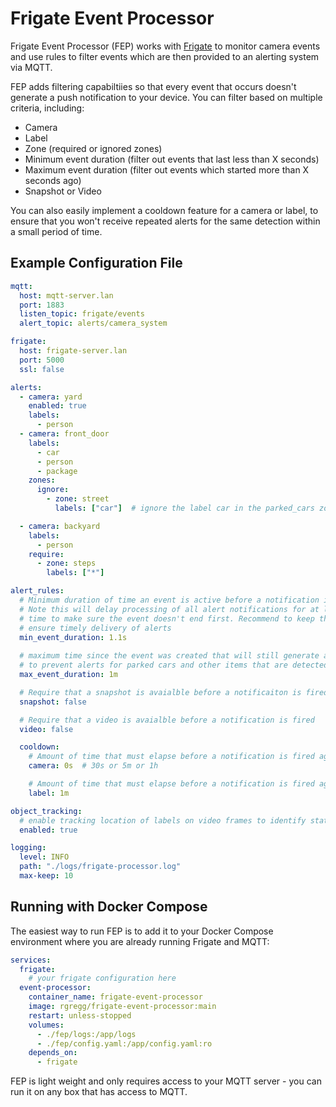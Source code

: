 # Frigate Event Processor

Frigate Event Processor (FEP) works with [Frigate](https://frigate.video) to monitor camera events and
use rules to filter events which are then provided to an alerting system via MQTT.

FEP adds filtering capabiltiies so that every event that occurs doesn't generate a push notification
to your device. You can filter based on multiple criteria, including:

* Camera
* Label
* Zone (required or ignored zones)
* Minimum event duration (filter out events that last less than X seconds)
* Maximum event duration (filter out events which started more than X seconds ago)
* Snapshot or Video

You can also easily implement a cooldown feature for a camera or label, to ensure that you won't
receive repeated alerts for the same detection within a small period of time.


## Example Configuration File

```yaml
mqtt:
  host: mqtt-server.lan
  port: 1883
  listen_topic: frigate/events
  alert_topic: alerts/camera_system

frigate:
  host: frigate-server.lan
  port: 5000
  ssl: false

alerts:
  - camera: yard
    enabled: true
    labels:
      - person
  - camera: front_door
    labels:
      - car
      - person
      - package
    zones:
      ignore:
        - zone: street
          labels: ["car"]  # ignore the label car in the parked_cars zone

  - camera: backyard
    labels:
      - person
    require:
      - zone: steps
        labels: ["*"]

alert_rules:
  # Minimum duration of time an event is active before a notification is fired, 0 to disable
  # Note this will delay processing of all alert notifications for at least this duration of
  # time to make sure the event doesn't end first. Recommend to keep this to a low value to
  # ensure timely delivery of alerts
  min_event_duration: 1.1s
  
  # maximum time since the event was created that will still generate an alert (this can be used
  # to prevent alerts for parked cars and other items that are detected for a long time)
  max_event_duration: 1m

  # Require that a snapshot is avaialble before a notificaiton is fired
  snapshot: false

  # Require that a video is avaialble before a notification is fired
  video: false

  cooldown:
    # Amount of time that must elapse before a notification is fired again for the same camera
    camera: 0s  # 30s or 5m or 1h

    # Amount of time that must elapse before a notification is fired again for the same label on a camera
    label: 1m

object_tracking:
  # enable tracking location of labels on video frames to identify stationary objects and supress alerts
  enabled: true

logging:
  level: INFO
  path: "./logs/frigate-processor.log"
  max-keep: 10
```

## Running with Docker Compose

The easiest way to run FEP is to add it to your Docker Compose environment where you are already
running Frigate and MQTT:

```yaml
services:
  frigate:
    # your frigate configuration here
  event-processor:
    container_name: frigate-event-processor
    image: rgregg/frigate-event-processor:main
    restart: unless-stopped
    volumes:
      - ./fep/logs:/app/logs
      - ./fep/config.yaml:/app/config.yaml:ro
    depends_on:
      - frigate
```

FEP is light weight and only requires access to your MQTT server - you can run it on any box that
has access to MQTT.
